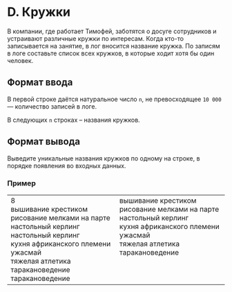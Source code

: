 # D. Кружки

В компании, где работает Тимофей, заботятся о досуге сотрудников и устраивают различные кружки по интересам. 
Когда кто-то записывается на занятие, в лог вносится название кружка.
По записям в логе составьте список всех кружков, в которые ходит хотя бы один человек.

## Формат ввода
В первой строке даётся натуральное число `n`, не превосходящее `10 000` — количество записей в логе.

В следующих `n` строках – названия кружков.

## Формат вывода
Выведите уникальные названия кружков по одному на строке, в порядке появления во входных данных.

### Пример

<table><tr>
<td>
8<br>
вышивание крестиком<br>
рисование мелками на парте<br>
настольный керлинг<br>
настольный керлинг<br>
кухня африканского племени ужасмай<br>
тяжелая атлетика<br>
таракановедение<br>
таракановедение<br>
</td>
<td>
вышивание крестиком<br>
рисование мелками на парте<br>
настольный керлинг<br>
кухня африканского племени ужасмай<br>
тяжелая атлетика<br>
таракановедение<br>
<br>
<br>
<br>
</td>
</tr></table>